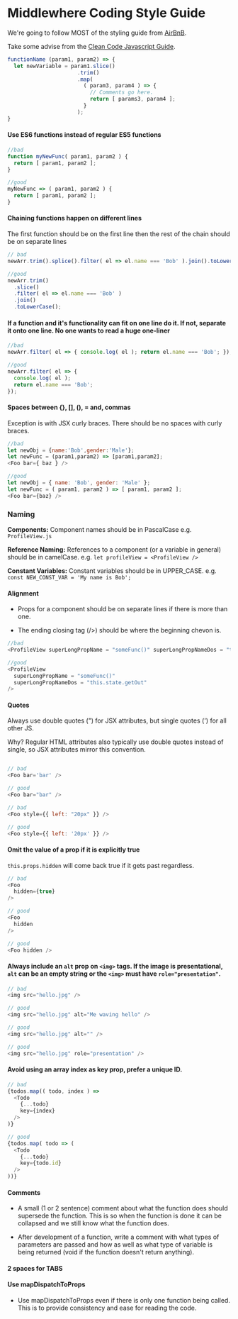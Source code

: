 # Middlewhere Coding Style Guide
We're going to follow MOST of the styling guide from [AirBnB](https://github.com/airbnb/javascript/tree/master/react).

Take some advise from the [Clean Code Javascript Guide](https://github.com/ryanmcdermott/clean-code-javascript).
```js
functionName (param1, param2) => {
  let newVariable = param1.slice()
                      .trim()
                      .map( 
                        ( param3, param4 ) => { 
                          // Comments go here.
                          return [ params3, param4 ];
                        }
                      );
}
```

#### Use ES6 functions instead of regular ES5 functions 

```js
//bad
function myNewFunc( param1, param2 ) {
  return [ param1, param2 ];
}

//good 
myNewFunc => ( param1, param2 ) {
  return [ param1, param2 ];
}
```

#### Chaining functions happen on different lines
The first function should be on the first line then the rest of the chain should be on separate lines

```js
// bad
newArr.trim().splice().filter( el => el.name === 'Bob' ).join().toLowerCase();

//good
newArr.trim()
  .slice()
  .filter( el => el.name === 'Bob' )
  .join()
  .toLowerCase();
```

#### If a function and it's functionality can fit on one line do it. If not, separate it onto one line. No one wants to read a huge one-liner

```js
//bad
newArr.filter( el => { console.log( el ); return el.name === 'Bob'; });

//good
newArr.filter( el => {
  console.log( el );
  return el.name === 'Bob';
});
```
#### Spaces between {}, [], (), = and, commas
Exception is with JSX curly braces. There should be no spaces with curly braces.

```js
//bad
let newObj = {name:'Bob',gender:'Male'};
let newFunc = (param1,param2) => [param1,param2];
<Foo bar={ baz } />

//good
let newObj = { name: 'Bob', gender: 'Male' };
let newFunc = ( param1, param2 ) => [ param1, param2 ];
<Foo bar={baz} />

```
### Naming 
**Components:** Component names should be in PascalCase e.g. `ProfileView.js`

**Reference Naming:** References to a component (or a variable in general) should be in camelCase. e.g. `let profileView = <ProfileView />`

**Constant Variables:** Constant variables should be in UPPER_CASE. e.g. `const NEW_CONST_VAR = 'My name is Bob';`

#### Alignment
* Props for a component should be on separate lines if there is more than one.

* The ending closing tag (/>) should be where the beginning chevon is. 



```js
//bad
<ProfileView superLongPropName = "someFunc()" superLongPropNameDos = "this.state.getOut" />

//good
<ProfileView 
  superLongPropName = "someFunc()" 
  superLongPropNameDos = "this.state.getOut" 
/>
```
#### Quotes
Always use double quotes (") for JSX attributes, but single quotes (') for all other JS.

Why? Regular HTML attributes also typically use double quotes instead of single, so JSX attributes mirror this convention.

```js

// bad
<Foo bar='bar' />

// good
<Foo bar="bar" />

// bad
<Foo style={{ left: "20px" }} />

// good
<Foo style={{ left: '20px' }} />
```

#### Omit the value of a prop if it is explicitly true
`this.props.hidden` will come back true if it gets past regardless.
```js
// bad
<Foo
  hidden={true}
/>

// good
<Foo
  hidden
/>

// good
<Foo hidden />

```

#### Always include an `alt` prop on `<img>` tags. If the image is presentational, `alt` can be an empty string or the `<img>` must have `role="presentation"`.
```js
// bad
<img src="hello.jpg" />

// good
<img src="hello.jpg" alt="Me waving hello" />

// good
<img src="hello.jpg" alt="" />

// good
<img src="hello.jpg" role="presentation" />
```

#### Avoid using an array index as key prop, prefer a unique ID.

```js
// bad
{todos.map(( todo, index ) =>
  <Todo
    {...todo}
    key={index}
  />
)}

// good
{todos.map( todo => (
  <Todo
    {...todo}
    key={todo.id}
  />
))}
```

#### Comments
* A small (1 or 2 sentence) comment about what the function does should supersede the function. This is so when the function is done it can be collapsed and we still know what the function does.

* After development of a function, write a comment with what types of parameters are passed and how as well as what type of variable is being returned (void if the function doesn't return anything).

#### 2 spaces for TABS
#### Use mapDispatchToProps 
* Use mapDispatchToProps even if there is only one function being called. This is to provide consistency and ease for reading the code. 